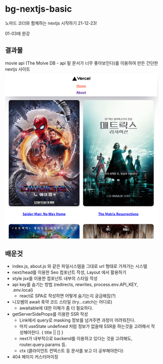 # bg-nextjs-basic

노마드 코더와 함께하는 nextjs 시작하기 21-12-23!

01-03에 완강

## 결과물

movie api (The Moive DB - api 밑 문서가 너무 좋아보인다)를 이용하여 만든 간단한 nextjs 사이트
![result](results.png)

## 배운것
- index.js, about.js 와 같은 파일시스템을 그대로 url 형태로 가져가는 시스템
- next/head를 이용한 Seo 컴포넌트 작성, Layout 에서 활용하기
- style jsx를 이용한 컴포넌트 내부의 스타일 작성
- api key를 숨기는 방법 (redirects, rewrites, process.env.API_KEY, .env.local)
  - react로 SPA로 작성하면 어떻게 숨기는지 궁금해짐(?)
- 니꼬쌤의 await 축약 코드 스타일 (try...catch는 어디로)
  - awaitable에 대한 이해가 좀 더 필요하다.
- getServerSideProps를 이용한 SSR 작성
  - Link에서 query로 masking 정보를 넘겨주면 과정이 어려워진다.
  - 마치 useState undefined 처럼 정보가 없을때 SSR을 하는것을 고려해서 작성해야한다. { title || [] }
  - next가 내부적으로 backend를 이용하고 있다는 것을 고려해도, router.query.params 등.
  - ctx (클라이언트 컨텍스트 등 문서를 보고 더 공부해야한다)
- 404 페이지 커스터마이징
